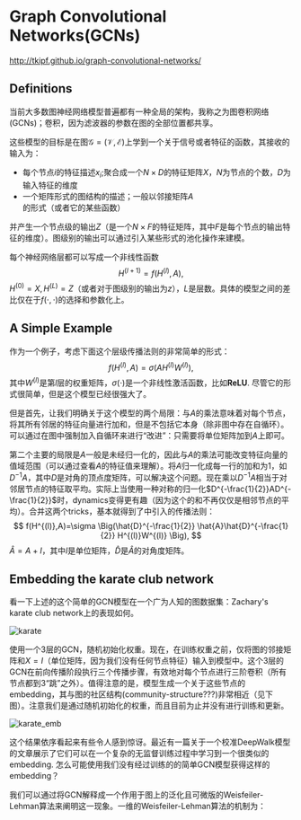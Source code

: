 # Graph Convolutional Networks(GCNs)

http://tkipf.github.io/graph-convolutional-networks/

## Definitions

当前大多数图神经网络模型普遍都有一种全局的架构，我称之为图卷积网络(GCNs)；卷积，因为滤波器的参数在图的全部位置都共享。

这些模型的目标是在图$\mathcal{G=(V,E)}$上学到一个关于信号或者特征的函数，其接收的输入为：

* 每个节点$i$的特征描述$x_i$;聚合成一个$N\times D$的特征矩阵$X$，$N$为节点的个数，$D$为输入特征的维度
* 一个矩阵形式的图结构的描述；一般以邻接矩阵$A$的形式（或者它的某些函数）

并产生一个节点级的输出$Z$（是一个$N\times F$的特征矩阵，其中$F$是每个节点的输出特征的维度）。图级别的输出可以通过引入某些形式的池化操作来建模。

每个神经网络层都可以写成一个非线性函数
$$
H^{(l+1)}=f(H^{(l)},A),
$$
$H^{(0)}=X,H^{(L)}=Z$（或者对于图级别的输出为$z$），$L$是层数。具体的模型之间的差比仅在于$f(\cdot, \cdot)$的选择和参数化上。



## A Simple Example

作为一个例子，考虑下面这个层级传播法则的非常简单的形式：
$$
f(H^{(l)},A)=\sigma \Big(AH^{(l)}W^{(l)}\Big),
$$
其中$W^{(l)}$是第$l$层的权重矩阵，$\sigma(\cdot)$是一个非线性激活函数，比如$\textbf{ReLU}$. 尽管它的形式很简单，但是这个模型已经很强大了。

但是首先，让我们明确关于这个模型的两个局限：与$A$的乘法意味着对每个节点，将其所有邻居的特征向量进行加和，但是不包括它本身（除非图中存在自循环）。可以通过在图中强制加入自循环来进行“改进”：只需要将单位矩阵加到$A$上即可。

第二个主要的局限是$A$一般是未经归一化的，因此与$A$的乘法可能改变特征向量的值域范围（可以通过查看$A$的特征值来理解）。将$A$归一化成每一行的加和为1，如$D^{-1}A$，其中$D$是对角的顶点度矩阵，可以解决这个问题。现在乘以$D^{-1}A$相当于对邻居节点的特征取平均。实际上当使用一种对称的归一化$D^{-\frac{1}{2}}AD^{-\frac{1}{2}}$时，dynamics变得更有趣（因为这个的和不再仅仅是相邻节点的平均）。合并这两个tricks，基本就得到了<SEMI-SUPERVISED CLASSIFICATION WITH GRAPH CONVOLUTIONAL NETWORKS>中引入的传播法则：
$$
f(H^{(l)},A)=\sigma \Big(\hat{D}^{-\frac{1}{2}} \hat{A}\hat{D}^{-\frac{1}{2}} H^{(l)}W^{(l)} \Big),
$$
$\hat{A}=A+I$，其中$I$是单位矩阵，$\hat{D}$是$\hat{A}$的对角度矩阵。



## Embedding the karate club network

看一下上述的这个简单的GCN模型在一个广为人知的图数据集：Zachary's karate club network上的表现如何。

![karate](karate.png"karate")



使用一个3层的GCN，随机初始化权重。现在，在训练权重之前，仅将图的邻接矩阵和$X=I$（单位矩阵，因为我们没有任何节点特征）输入到模型中。这个3层的GCN在前向传播阶段执行三个传播步骤，有效地对每个节点进行三阶卷积（所有节点都到3“跳”之外）。值得注意的是，模型生成一个关于这些节点的embedding，其与图的社区结构(community-structure???)非常相近（见下图）。注意我们是通过随机初始化的权重，而且目前为止并没有进行训练和更新。

![karate_emb](karate_emb.png"karate_emb")

这个结果依序看起来有些令人感到惊讶。最近有一篇关于一个校准DeepWalk模型的文章展示了它们可以在一个复杂的无监督训练过程中学习到一个很类似的embedding. 怎么可能使用我们没有经过训练的的简单GCN模型获得这样的embedding？

我们可以通过将GCN解释成一个作用于图上的泛化且可微版的Weisfeiler-Lehman算法来阐明这一现象。一维的Weisfeiler-Lehman算法的机制为：

